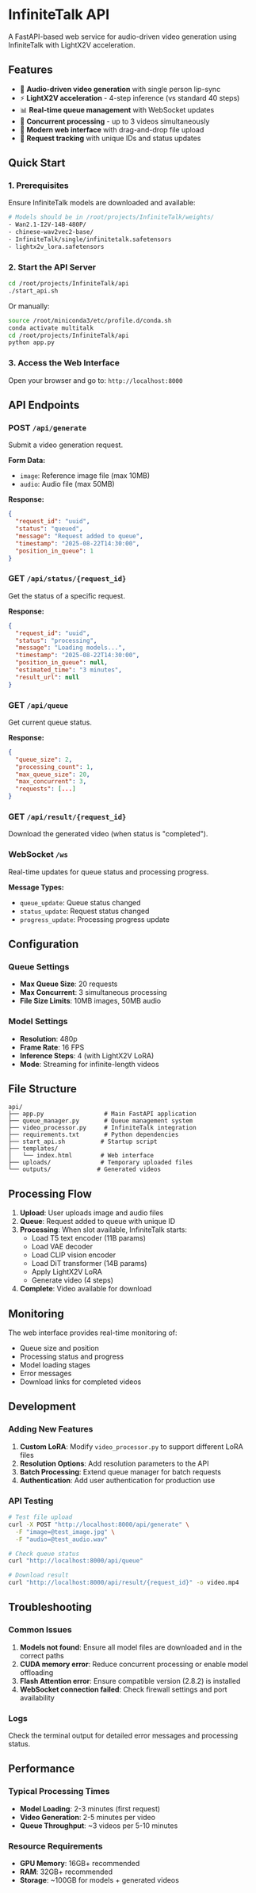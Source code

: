 # InfiniteTalk API

A FastAPI-based web service for audio-driven video generation using InfiniteTalk with LightX2V acceleration.

## Features

- 🎥 **Audio-driven video generation** with single person lip-sync
- ⚡ **LightX2V acceleration** - 4-step inference (vs standard 40 steps)
- 📊 **Real-time queue management** with WebSocket updates
- 🔄 **Concurrent processing** - up to 3 videos simultaneously
- 📱 **Modern web interface** with drag-and-drop file upload
- 🎯 **Request tracking** with unique IDs and status updates

## Quick Start

### 1. Prerequisites

Ensure InfiniteTalk models are downloaded and available:
```bash
# Models should be in /root/projects/InfiniteTalk/weights/
- Wan2.1-I2V-14B-480P/
- chinese-wav2vec2-base/
- InfiniteTalk/single/infinitetalk.safetensors
- lightx2v_lora.safetensors
```

### 2. Start the API Server

```bash
cd /root/projects/InfiniteTalk/api
./start_api.sh
```

Or manually:
```bash
source /root/miniconda3/etc/profile.d/conda.sh
conda activate multitalk
cd /root/projects/InfiniteTalk/api
python app.py
```

### 3. Access the Web Interface

Open your browser and go to: `http://localhost:8000`

## API Endpoints

### POST `/api/generate`
Submit a video generation request.

**Form Data:**
- `image`: Reference image file (max 10MB)
- `audio`: Audio file (max 50MB)

**Response:**
```json
{
  "request_id": "uuid",
  "status": "queued",
  "message": "Request added to queue",
  "timestamp": "2025-08-22T14:30:00",
  "position_in_queue": 1
}
```

### GET `/api/status/{request_id}`
Get the status of a specific request.

**Response:**
```json
{
  "request_id": "uuid",
  "status": "processing",
  "message": "Loading models...",
  "timestamp": "2025-08-22T14:30:00",
  "position_in_queue": null,
  "estimated_time": "3 minutes",
  "result_url": null
}
```

### GET `/api/queue`
Get current queue status.

**Response:**
```json
{
  "queue_size": 2,
  "processing_count": 1,
  "max_queue_size": 20,
  "max_concurrent": 3,
  "requests": [...]
}
```

### GET `/api/result/{request_id}`
Download the generated video (when status is "completed").

### WebSocket `/ws`
Real-time updates for queue status and processing progress.

**Message Types:**
- `queue_update`: Queue status changed
- `status_update`: Request status changed
- `progress_update`: Processing progress update

## Configuration

### Queue Settings
- **Max Queue Size**: 20 requests
- **Max Concurrent**: 3 simultaneous processing
- **File Size Limits**: 10MB images, 50MB audio

### Model Settings
- **Resolution**: 480p
- **Frame Rate**: 16 FPS
- **Inference Steps**: 4 (with LightX2V LoRA)
- **Mode**: Streaming for infinite-length videos

## File Structure

```
api/
├── app.py                 # Main FastAPI application
├── queue_manager.py       # Queue management system
├── video_processor.py     # InfiniteTalk integration
├── requirements.txt       # Python dependencies
├── start_api.sh          # Startup script
├── templates/
│   └── index.html        # Web interface
├── uploads/              # Temporary uploaded files
└── outputs/             # Generated videos
```

## Processing Flow

1. **Upload**: User uploads image and audio files
2. **Queue**: Request added to queue with unique ID
3. **Processing**: When slot available, InfiniteTalk starts:
   - Load T5 text encoder (11B params)
   - Load VAE decoder
   - Load CLIP vision encoder
   - Load DiT transformer (14B params)
   - Apply LightX2V LoRA
   - Generate video (4 steps)
4. **Complete**: Video available for download

## Monitoring

The web interface provides real-time monitoring of:
- Queue size and position
- Processing status and progress
- Model loading stages
- Error messages
- Download links for completed videos

## Development

### Adding New Features

1. **Custom LoRA**: Modify `video_processor.py` to support different LoRA files
2. **Resolution Options**: Add resolution parameters to the API
3. **Batch Processing**: Extend queue manager for batch requests
4. **Authentication**: Add user authentication for production use

### API Testing

```bash
# Test file upload
curl -X POST "http://localhost:8000/api/generate" \
  -F "image=@test_image.jpg" \
  -F "audio=@test_audio.wav"

# Check queue status
curl "http://localhost:8000/api/queue"

# Download result
curl "http://localhost:8000/api/result/{request_id}" -o video.mp4
```

## Troubleshooting

### Common Issues

1. **Models not found**: Ensure all model files are downloaded and in the correct paths
2. **CUDA memory error**: Reduce concurrent processing or enable model offloading
3. **Flash Attention error**: Ensure compatible version (2.8.2) is installed
4. **WebSocket connection failed**: Check firewall settings and port availability

### Logs

Check the terminal output for detailed error messages and processing status.

## Performance

### Typical Processing Times
- **Model Loading**: 2-3 minutes (first request)
- **Video Generation**: 2-5 minutes per video
- **Queue Throughput**: ~3 videos per 5-10 minutes

### Resource Requirements
- **GPU Memory**: 16GB+ recommended
- **RAM**: 32GB+ recommended
- **Storage**: ~100GB for models + generated videos
